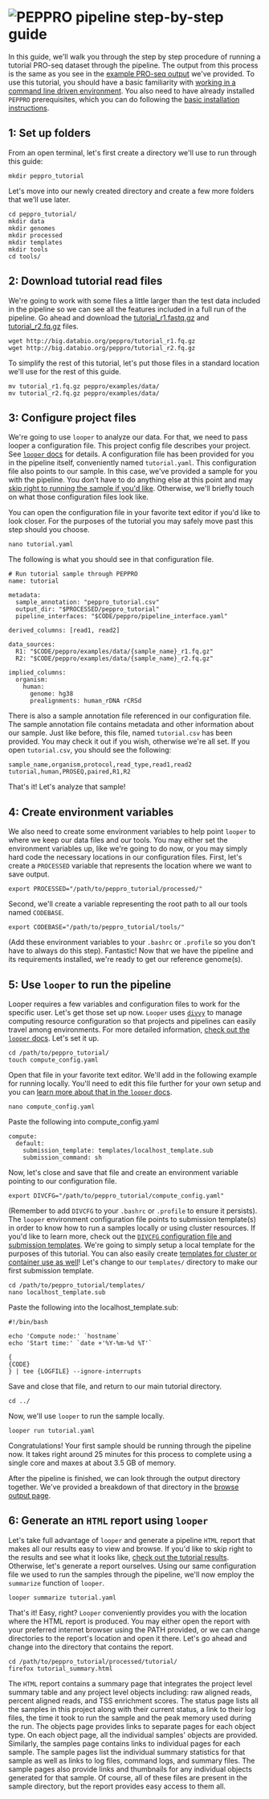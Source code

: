 # <img src="../img/peppro_logo.svg" alt="PEPPRO" class="img-fluid" style="max-height:50px; margin-top:-15px; margin-bottom:-10px"> pipeline step-by-step guide

In this guide, we'll walk you through the step by step procedure of running a tutorial PRO-seq dataset through the pipeline.  The output from this process is the same as you see in the [example PRO-seq output](browse_output.md) we've provided.  To use this tutorial, you should have a basic familiarity with [working in a command line driven environment](http://matt.might.net/articles/basic-unix/). You also need to have already installed `PEPPRO` prerequisites, which you can do following the [basic installation instructions](install.md).

## 1: Set up folders 

From an open terminal, let's first create a directory we'll use to run through this guide:
```console
mkdir peppro_tutorial
```

Let's move into our newly created directory and create a few more folders that we'll use later.
```console
cd peppro_tutorial/
mkdir data
mkdir genomes
mkdir processed
mkdir templates
mkdir tools
cd tools/
```

## 2: Download tutorial read files

We're going to work with some files a little larger than the test data included in the pipeline so we can see all the features included in a full run of the pipeline.  Go ahead and download the [tutorial_r1.fastq.gz](http://big.databio.org/peppro/tutorial_r1.fq.gz) and [tutorial_r2.fq.gz](http://big.databio.org/peppro/tutorial_r2.fastq.gz) files. 
```console
wget http://big.databio.org/peppro/tutorial_r1.fq.gz
wget http://big.databio.org/peppro/tutorial_r2.fq.gz
```

To simplify the rest of this tutorial, let's put those files in a standard location we'll use for the rest of this guide. 
```console
mv tutorial_r1.fq.gz peppro/examples/data/
mv tutorial_r2.fq.gz peppro/examples/data/
```

## 3: Configure project files

We're going to use `looper` to analyze our data.  For that, we need to pass looper a configuration file.  This project config file describes your project. See [`looper` docs](https://looper.readthedocs.io/en/latest/) for details. A configuration file has been provided for you in the pipeline itself, conveniently named `tutorial.yaml`.  This configuration file also points to our sample.  In this case, we've provided a sample for you with the pipeline.  You don't have to do anything else at this point and may [skip right to running the sample if you'd like](tutorial.md#3-using-looper-to-run-the-pipeline).  Otherwise, we'll briefly touch on what those configuration files look like.

You can open the configuration file in your favorite text editor if you'd like to look closer.  For the purposes of the tutorial you may safely move past this step should you choose.
```
nano tutorial.yaml
```
The following is what you should see in that configuration file.
```
# Run tutorial sample through PEPPRO
name: tutorial

metadata:
  sample_annotation: "peppro_tutorial.csv"
  output_dir: "$PROCESSED/peppro_tutorial"
  pipeline_interfaces: "$CODE/peppro/pipeline_interface.yaml" 
  
derived_columns: [read1, read2]

data_sources:
  R1: "$CODE/peppro/examples/data/{sample_name}_r1.fq.gz"
  R2: "$CODE/peppro/examples/data/{sample_name}_r2.fq.gz"
  
implied_columns:
  organism:
    human:
      genome: hg38
      prealignments: human_rDNA rCRSd
```
There is also a sample annotation file referenced in our configuration file.  The sample annotation file contains metadata and other information about our sample. Just like before, this file, named `tutorial.csv` has been provided.  You may check it out if you wish, otherwise we're all set.
If you open `tutorial.csv`, you should see the following:
```
sample_name,organism,protocol,read_type,read1,read2
tutorial,human,PROSEQ,paired,R1,R2
```
That's it! Let's analyze that sample!


## 4: Create environment variables

We also need to create some environment variables to help point `looper` to where we keep our data files and our tools.  You may either set the environment variables up, like we're going to do now, or you may simply hard code the necessary locations in our configuration files.
First, let's create a `PROCESSED` variable that represents the location where we want to save output.
```
export PROCESSED="/path/to/peppro_tutorial/processed/"
```
Second, we'll create a variable representing the root path to all our tools named `CODEBASE`.
```
export CODEBASE="/path/to/peppro_tutorial/tools/"
```
(Add these environment variables to your `.bashrc` or `.profile` so you don't have to always do this step).
Fantastic! Now that we have the pipeline and its requirements installed, we're ready to get our reference genome(s).

## 5: Use `looper` to run the pipeline
Looper requires a few variables and configuration files to work for the specific user. Let's get those set up now. `Looper` uses [`divvy`](http://code.databio.org/divvy) to manage computing resource configuration so that projects and pipelines can easily travel among environments. For more detailed information, [check out the `looper` docs](https://looper.readthedocs.io/en/latest/cluster-computing/). Let's set it up.
```
cd /path/to/peppro_tutorial/
touch compute_config.yaml
```
Open that file in your favorite text editor.  We'll add in the following example for running locally.  You'll need to edit this file further for your own setup and you can [learn more about that in the `looper` docs](https://looper.readthedocs.io/en/latest/index.html).
```
nano compute_config.yaml
```
Paste the following into compute_config.yaml
```
compute:
  default:
    submission_template: templates/localhost_template.sub
    submission_command: sh
```
Now, let's close and save that file and create an environment variable pointing to our configuration file.
```
export DIVCFG="/path/to/peppro_tutorial/compute_config.yaml"
```
(Remember to add `DIVCFG` to your `.bashrc` or `.profile` to ensure it persists).
The `looper` environment configuration file points to submission template(s) in order to know how to run a samples locally or using cluster resources.  If you'd like to learn more, check out the [`DIVCFG` configuration file and submission templates](http://code.databio.org/divvy). We're going to simply setup a local template for the purposes of this tutorial.  You can also easily create [templates for cluster or container use as well](https://github.com/pepkit/divcfg/tree/master/templates)!
Let's change to our `templates/` directory to make our first submission template.
```
cd /path/to/peppro_tutorial/templates/
nano localhost_template.sub
```             
Paste the following into the localhost_template.sub:
```
#!/bin/bash

echo 'Compute node:' `hostname`
echo 'Start time:' `date +'%Y-%m-%d %T'`

{
{CODE}
} | tee {LOGFILE} --ignore-interrupts
```

Save and close that file, and return to our main tutorial directory.
```
cd ../
```
Now, we'll use `looper` to run the sample locally.
```
looper run tutorial.yaml
```         
Congratulations! Your first sample should be running through the pipeline now.  It takes right around 25 minutes for this process to complete using a single core and maxes at about 3.5 GB of memory.

After the pipeline is finished, we can look through the output directory together.  We've provided a breakdown of that directory in the [browse output page](/browse_output/).


## 6: Generate an `HTML` report using `looper`

Let's take full advantage of `looper` and generate a pipeline `HTML` report that makes all our results easy to view and browse.  If you'd like to skip right to the results and see what it looks like, [check out the tutorial results](../files/examples/tutorial/tutorial_summary.html).  Otherwise, let's generate a report ourselves.
Using our same configuration file we used to run the samples through the pipeline, we'll now employ the `summarize` function of `looper`.
```
looper summarize tutorial.yaml
```         
That's it! Easy, right? `Looper` conveniently provides you with the location where the HTML report is produced.  You may either open the report with your preferred internet browser using the PATH provided, or we can change directories to the report's location and open it there.  Let's go ahead and change into the directory that contains the report.
```
cd /path/to/peppro_tutorial/processed/tutorial/
firefox tutorial_summary.html
```          
The `HTML` report contains a summary page that integrates the project level summary table and any project level objects including: raw aligned reads, percent aligned reads, and TSS enrichment scores.  The status page lists all the samples in this project along with their current status, a link to their log files, the time it took to run the sample and the peak memory used during the run.  The objects page provides links to separate pages for each object type.  On each object page, all the individual samples' objects are provided.  Similarly, the samples page contains links to individual pages for each sample.  The sample pages list the individual summary statistics for that sample as well as links to log files, command logs, and summary files.  The sample pages also provide links and thumbnails for any individual objects generated for that sample.  Of course, all of these files are present in the sample directory, but the report provides easy access to them all.